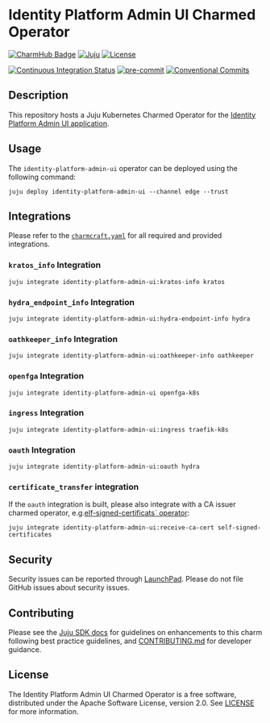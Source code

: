 # Identity Platform Admin UI Charmed Operator

[![CharmHub Badge](https://charmhub.io/identity-platform-admin-ui/badge.svg)](https://charmhub.io/identity-platform-admin-ui)
[![Juju](https://img.shields.io/badge/Juju%20-3.0+-%23E95420)](https://github.com/juju/juju)
[![License](https://img.shields.io/github/license/canonical/identity-platform-admin-ui-operator?label=License)](https://github.com/canonical/identity-platform-admin-ui-operator/blob/main/LICENSE)

[![Continuous Integration Status](https://github.com/canonical/identity-platform-admin-ui-operator/actions/workflows/on_push.yaml/badge.svg?branch=main)](https://github.com/canonical/identity-platform-admin-ui-operator/actions?query=branch%3Amain)
[![pre-commit](https://img.shields.io/badge/pre--commit-enabled-brightgreen?logo=pre-commit)](https://github.com/pre-commit/pre-commit)
[![Conventional Commits](https://img.shields.io/badge/Conventional%20Commits-1.0.0-%23FE5196.svg)](https://conventionalcommits.org)

## Description

This repository hosts a Juju Kubernetes Charmed Operator for
the [Identity Platform Admin UI application](https://github.com/canonical/identity-platform-admin-ui).

## Usage

The `identity-platform-admin-ui` operator can be deployed using the following
command:

```shell
juju deploy identity-platform-admin-ui --channel edge --trust
```

## Integrations

Please refer to the [`charmcraft.yaml`](./charmcraft.yaml) for all required and
provided integrations.

### `kratos_info` Integration

```shell
juju integrate identity-platform-admin-ui:kratos-info kratos
```

### `hydra_endpoint_info` Integration

```shell
juju integrate identity-platform-admin-ui:hydra-endpoint-info hydra
```

### `oathkeeper_info` Integration

```shell
juju integrate identity-platform-admin-ui:oathkeeper-info oathkeeper
```

### `openfga` Integration

```shell
juju integrate identity-platform-admin-ui openfga-k8s
```

### `ingress` Integration

```shell
juju integrate identity-platform-admin-ui:ingress traefik-k8s
```

### `oauth` Integration

```shell
juju integrate identity-platform-admin-ui:oauth hydra
```

### `certificate_transfer` integration

If the `oauth` integration is built, please also integrate with a CA issuer
charmed operator,
e.g.[elf-signed-certificats` operator](https://github.com/canonical/self-signed-certificates-operator):

```shell
juju integrate identity-platform-admin-ui:receive-ca-cert self-signed-certificates
```

## Security

Security issues can be reported
through [LaunchPad](https://wiki.ubuntu.com/DebuggingSecurity#How%20to%20File).
Please do not file GitHub issues about security issues.

## Contributing

Please see the [Juju SDK docs](https://juju.is/docs/sdk) for guidelines on
enhancements to this charm following best practice guidelines,
and [CONTRIBUTING.md](https://github.com/canonical/identity-platform-admin-ui-operator/blob/main/CONTRIBUTING.md)
for developer guidance.

## License

The Identity Platform Admin UI Charmed Operator is a free software, distributed
under the Apache Software License, version 2.0.
See [LICENSE](https://github.com/canonical/identity-platform-admin-ui-operator/blob/main/LICENSE)
for more information.
